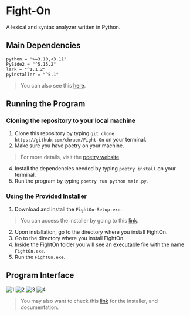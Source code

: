 # Fight-On
A lexical and syntax analyzer written in Python.

## Main Dependencies
```
python = ">=3.10,<3.11"
PySide2 = "^5.15.2"
lark = "^1.1.2"
pyinstaller = "^5.1"
```
> You can also see this [here](https://github.com/chraem/Fight-On/blob/main/pyproject.toml).

## Running the Program

### Cloning the repository to your local machine
1. Clone this repository by typing `git clone https://github.com/chraem/Fight-On` on your terminal.
2. Make sure you have poetry on your machine.
> For more details, visit the [poetry website](https://python-poetry.org/docs/).
4. Install the dependencies needed by typing `poetry install` on your terminal.
5. Run the program by typing `poetry run python main.py`.

### Using the Provided Installer
1. Download and install the `FightOn-Setup.exe`.
> You can access the installer by going to this [link](https://drive.google.com/drive/folders/1HWsQVfZ2exrCyMdTQg0YweNOeU9_ZPkk?usp=sharing).
2.  Upon installation, go to the directory where you install FightOn.
3.  Go to the directory where you install FightOn.
5.  Inside the FightOn folder you will see an executable file with the name `FightOn.exe`.
6.  Run the `FightOn.exe`.

## Program Interface

![1](https://user-images.githubusercontent.com/80801050/173363564-ece89642-ec53-46c5-bbd2-9a128dd60fe1.png)
![2](https://user-images.githubusercontent.com/80801050/173363574-82a53a18-25b2-4a17-b405-cda69b69d94b.png)
![3](https://user-images.githubusercontent.com/80801050/173363584-2de4791e-8258-4a30-adfa-b5f78416e655.png)
![4](https://user-images.githubusercontent.com/80801050/173363592-9feae428-9a3c-4a11-825f-858161d36619.png)

> You may also want to check this [link](https://github.com/chraem/Fight-On/tree/main/_Docs%26Installer) for the installer, and documentation.
 
